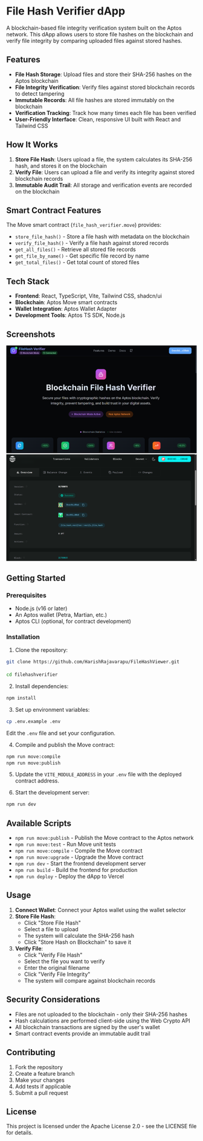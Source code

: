 # File Hash Verifier dApp

A blockchain-based file integrity verification system built on the Aptos network. This dApp allows users to store file hashes on the blockchain and verify file integrity by comparing uploaded files against stored hashes.

## Features

- **File Hash Storage**: Upload files and store their SHA-256 hashes on the Aptos blockchain
- **File Integrity Verification**: Verify files against stored blockchain records to detect tampering
- **Immutable Records**: All file hashes are stored immutably on the blockchain
- **Verification Tracking**: Track how many times each file has been verified
- **User-Friendly Interface**: Clean, responsive UI built with React and Tailwind CSS

## How It Works

1. **Store File Hash**: Users upload a file, the system calculates its SHA-256 hash, and stores it on the blockchain
2. **Verify File**: Users can upload a file and verify its integrity against stored blockchain records
3. **Immutable Audit Trail**: All storage and verification events are recorded on the blockchain

## Smart Contract Features

The Move smart contract (`file_hash_verifier.move`) provides:

- `store_file_hash()` - Store a file hash with metadata on the blockchain
- `verify_file_hash()` - Verify a file hash against stored records
- `get_all_files()` - Retrieve all stored file records
- `get_file_by_name()` - Get specific file record by name
- `get_total_files()` - Get total count of stored files

## Tech Stack

- **Frontend**: React, TypeScript, Vite, Tailwind CSS, shadcn/ui
- **Blockchain**: Aptos Move smart contracts
- **Wallet Integration**: Aptos Wallet Adapter
- **Development Tools**: Aptos TS SDK, Node.js

## Screenshots

![alt text](<Screenshot 2025-08-05 154542-1.png>)
![alt text](<Screenshot 2025-08-05 154639.png>)

## Getting Started

### Prerequisites

- Node.js (v16 or later)
- An Aptos wallet (Petra, Martian, etc.)
- Aptos CLI (optional, for contract development)

### Installation

1. Clone the repository:

```bash
git clone https://github.com/HarishRajavarapu/FileHashViewer.git

cd filehashverifier
```

2. Install dependencies:

```bash
npm install
```

3. Set up environment variables:

```bash
cp .env.example .env
```

Edit the `.env` file and set your configuration.

4. Compile and publish the Move contract:

```bash
npm run move:compile
npm run move:publish
```

5. Update the `VITE_MODULE_ADDRESS` in your `.env` file with the deployed contract address.

6. Start the development server:

```bash
npm run dev
```

## Available Scripts

- `npm run move:publish` - Publish the Move contract to the Aptos network
- `npm run move:test` - Run Move unit tests
- `npm run move:compile` - Compile the Move contract
- `npm run move:upgrade` - Upgrade the Move contract
- `npm run dev` - Start the frontend development server
- `npm run build` - Build the frontend for production
- `npm run deploy` - Deploy the dApp to Vercel

## Usage

1. **Connect Wallet**: Connect your Aptos wallet using the wallet selector
2. **Store File Hash**:
   - Click "Store File Hash"
   - Select a file to upload
   - The system will calculate the SHA-256 hash
   - Click "Store Hash on Blockchain" to save it
3. **Verify File**:
   - Click "Verify File Hash"
   - Select the file you want to verify
   - Enter the original filename
   - Click "Verify File Integrity"
   - The system will compare against blockchain records

## Security Considerations

- Files are not uploaded to the blockchain - only their SHA-256 hashes
- Hash calculations are performed client-side using the Web Crypto API
- All blockchain transactions are signed by the user's wallet
- Smart contract events provide an immutable audit trail

## Contributing

1. Fork the repository
2. Create a feature branch
3. Make your changes
4. Add tests if applicable
5. Submit a pull request

## License

This project is licensed under the Apache License 2.0 - see the LICENSE file for details.
